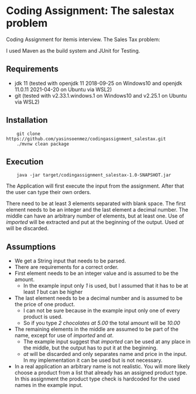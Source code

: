 # Coding Assignment: The salestax problem
Coding Assignment for itemis interview. The Sales Tax problem:

I used Maven as the build system and JUnit for Testing. 

## Requirements
- jdk 11 (tested with openjdk 11 2018-09-25 on Windows10 and openjdk 11.0.11 2021-04-20 on Ubuntu via WSL2)
- git (tested with v2.33.1.windows.1 on Windows10 and v2.25.1 on Ubuntu via WSL2)

## Installation
```shell
    git clone https://github.com/yasinsoenmez/codingassignment_salestax.git
    ./mvnw clean package
```

## Execution
```shell
    java -jar target/codingassignment_salestax-1.0-SNAPSHOT.jar 
```

The Application will first execute the input from the assignment.
After that the user can type their own orders. 

There need to be at least 3 elements separated with blank space.
The first element needs to be an integer and the last element a decimal number. 
The middle can have an arbitrary number of elements, but at least one. Use of *imported* will 
be extracted and put at the beginning of the output. Used *at* will be discarded.

## Assumptions
- We get a String input that needs to be parsed.
- There are requirements for a correct order.
- First element needs to be an integer value and is assumed to be the amount.
  - In the example input only *1* is used, but I assumed that it has to be at least *1* but can be higher
- The last element needs to be a decimal number and is assumed to be the price of one product.
  - I can not be sure because in the example input only one of every product is used.
  - So if you type *2 chocolates at 5.00* the total amount will be *10.00*
- The remaining elements in the middle are assumed to be part of the name, except for use of *imported* and *at*.
  - The example input suggest that *imported* can be used at any place in the middle, but the output has to put it at the beginning.
  - *at* will be discarded and only separates name and price in the input. In my implementation it can be used but is not necessary.
- In a real application an arbitrary name is not realistic. You will more likely choose a product from a list that already has an assigned product type. In this assignment the product type check is hardcoded for the used names in the example input.